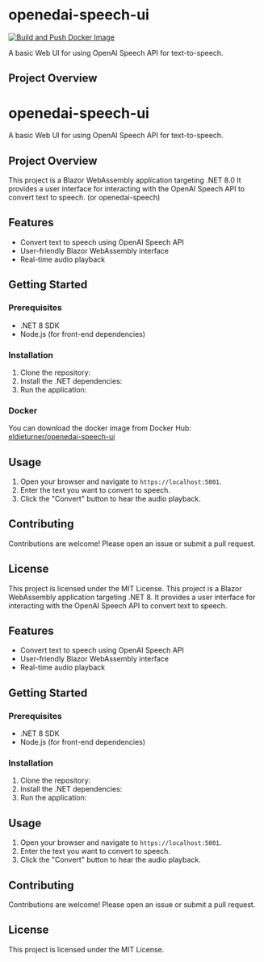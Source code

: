 # openedai-speech-ui

[![Build and Push Docker Image]()](https://github.com/EldieTurner/openedai-speech-ui/actions/workflows/docker-build.yml)

A basic Web UI for using OpenAI Speech API for text-to-speech.

## Project Overview
# openedai-speech-ui
A basic Web UI for using OpenAI Speech API for text-to-speech.

## Project Overview
This project is a Blazor WebAssembly application targeting .NET 8.0 It provides a user interface for interacting with the OpenAI Speech API to convert text to speech. (or openedai-speech)

## Features
- Convert text to speech using OpenAI Speech API
- User-friendly Blazor WebAssembly interface
- Real-time audio playback

## Getting Started
### Prerequisites
- .NET 8 SDK
- Node.js (for front-end dependencies)

### Installation
1. Clone the repository:
2. Install the .NET dependencies:
3. Run the application:

### Docker
You can download the docker image from Docker Hub: [eldieturner/openedai-speech-ui](https://hub.docker.com/r/eldieturner/openedai-speech-ui)

## Usage
1. Open your browser and navigate to `https://localhost:5001`.
2. Enter the text you want to convert to speech.
3. Click the "Convert" button to hear the audio playback.

## Contributing
Contributions are welcome! Please open an issue or submit a pull request.

## License
This project is licensed under the MIT License.
This project is a Blazor WebAssembly application targeting .NET 8. It provides a user interface for interacting with the OpenAI Speech API to convert text to speech.

## Features
- Convert text to speech using OpenAI Speech API
- User-friendly Blazor WebAssembly interface
- Real-time audio playback

## Getting Started
### Prerequisites
- .NET 8 SDK
- Node.js (for front-end dependencies)

### Installation
1. Clone the repository:
2. Install the .NET dependencies:
3. Run the application:
## Usage
1. Open your browser and navigate to `https://localhost:5001`.
2. Enter the text you want to convert to speech.
3. Click the "Convert" button to hear the audio playback.

## Contributing
Contributions are welcome! Please open an issue or submit a pull request.

## License
This project is licensed under the MIT License.
